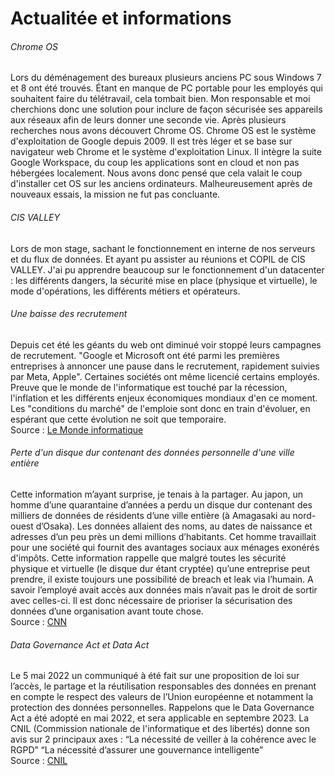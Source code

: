 # Actualitée et informations 

###### Chrome OS
Lors du déménagement des bureaux plusieurs anciens PC sous Windows 7 et 8 ont été trouvés.
Étant en manque de PC portable pour les employés qui souhaitent faire du télétravail, cela tombait bien.
Mon responsable et moi cherchions donc une solution pour inclure de façon sécurisée ses appareils aux réseaux afin de leurs donner une seconde vie.
Après plusieurs recherches nous avons découvert Chrome OS.
Chrome OS est le système d'exploitation de Google depuis 2009. Il est très léger et se base sur navigateur web Chrome et le système d'exploitation Linux. 
Il intègre la suite Google Workspace, du coup les applications sont en cloud et non pas hébergées localement. 
Nous avons donc pensé que cela valait le coup d'installer cet OS sur les anciens ordinateurs.
Malheureusement après de nouveaux essais, la mission ne fut pas concluante.  


###### CIS VALLEY
Lors de mon stage, sachant le fonctionnement en interne de nos serveurs et du flux de données. Et ayant pu assister au réunions et COPIL de CIS VALLEY.
J'ai pu apprendre beaucoup sur le fonctionnement d'un datacenter : les différents dangers, la sécurité mise en place (physique et virtuelle), le mode d'opérations, les différents métiers et opérateurs. 



###### Une baisse des recrutement
Depuis cet été les géants du web ont diminué voir stoppé leurs campagnes de recrutement.
"Google et Microsoft ont été parmi les premières entreprises à annoncer une pause dans le recrutement, rapidement suivies par Meta, Apple".
Certaines sociétés ont même licencié certains employés.
Preuve que le monde de l'informatique est touché par la récession, l'inflation et les différents enjeux économiques mondiaux d'en ce moment.
Les "conditions du marché" de l'emploie sont donc en train d'évoluer, en espérant que cette évolution ne soit que temporaire.  
Source : [Le Monde informatique](https://www.lemondeinformatique.fr/actualites/lire-apres-la-grande-demission-le-grand-gel-des-recrutements-dans-l-it-87610.html)



###### Perte d'un disque dur contenant des données personnelle d'une ville entière 
Cette information m’ayant surprise, je tenais à la partager. 
Au japon, un homme d’une quarantaine d’années a perdu un disque dur contenant des milliers de données de résidents d’une ville entière (à Amagasaki au nord-ouest d’Osaka).
Les données allaient des noms, au dates de naissance et adresses d’un peu près un demi millions d’habitants.
Cet homme travaillait pour une société qui fournit des avantages sociaux aux ménages exonérés d'impôts. 
Cette information rappelle que malgré toutes les sécurité physique et virtuelle (le disque dur étant cryptée) qu’une entreprise peut prendre, il existe toujours une possibilité de breach et leak via l’humain. 
A savoir l’employé avait accès aux données mais n’avait pas le droit de sortir avec celles-ci.
Il est donc nécessaire de prioriser la sécurisation des données d’une organisation avant toute chose.  
Source : [CNN](https://www.cnn.com/2022/06/24/asia/japan-amagasaki-usb-data-intl-hnk/index.html)



###### Data Governance Act et Data Act
Le 5 mai 2022 un communiqué à été fait sur une proposition de loi sur l’accès, le partage et la réutilisation responsables des données en prenant en compte le respect des valeurs de l’Union européenne et notamment la protection des données personnelles.
Rappelons que le Data Governance Act a été adopté en mai 2022, et sera applicable en septembre 2023.
La CNIL (Commission nationale de l'informatique et des libertés) donne son avis sur 2 principaux axes :
“La nécessité de veiller à la cohérence avec le RGPD”
“La nécessité d’assurer une gouvernance intelligente”  
Source : [CNIL](https://www.cnil.fr/fr/strategie-europeenne-pour-la-donnee-la-cnil-et-ses-homologues-se-prononcent-sur-le-data-governance)
